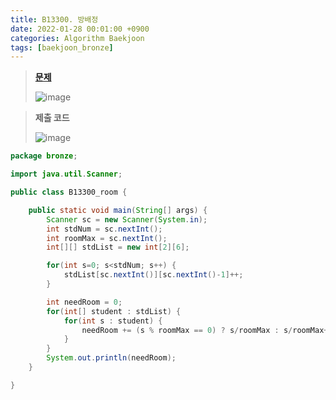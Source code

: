 ```yaml
---
title: B13300. 방배정
date: 2022-01-28 00:01:00 +0900
categories: Algorithm Baekjoon
tags: [baekjoon_bronze]
---
```


> **[문제](https://www.acmicpc.net/problem/13300)**
>
> ![image](https://user-images.githubusercontent.com/80896077/174941349-84105922-1b38-44b4-b88e-9495980bae43.png)

> **제출 코드**
>
> ![image](https://user-images.githubusercontent.com/80896077/174941362-632e5ce3-2819-428a-b73f-0b6e6fcca081.png)

```java
package bronze;

import java.util.Scanner;

public class B13300_room {

	public static void main(String[] args) {
		Scanner sc = new Scanner(System.in);
		int stdNum = sc.nextInt();
		int roomMax = sc.nextInt();
		int[][] stdList = new int[2][6];

		for(int s=0; s<stdNum; s++) {
			stdList[sc.nextInt()][sc.nextInt()-1]++;
		}

		int needRoom = 0;
		for(int[] student : stdList) {
			for(int s : student) {
				needRoom += (s % roomMax == 0) ? s/roomMax : s/roomMax+1;
			}
		}
		System.out.println(needRoom);
	}

}
```
